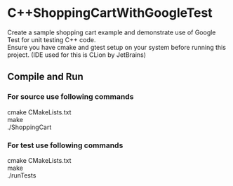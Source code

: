 # C++ShoppingCartWithGoogleTest
Create a sample shopping cart example and demonstrate use of Google Test for unit testing C++ code.  
Ensure you have cmake and gtest setup on your system before running this project. (IDE used for this is CLion by JetBrains)

## Compile and Run
### For source use following commands 
cmake CMakeLists.txt    
make  
./ShoppingCart
### For test use following commands 
cmake CMakeLists.txt  
make  
./runTests


